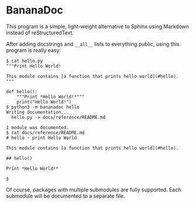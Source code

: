 # BananaDoc

This program is a simple, light-weight alternative to Sphinx using
Markdown instead of reStructuredText.

After adding docstrings and `__all__` lists to everything public, using
this program is really easy:

```
$ cat hello.py
"""Print Hello World!

This module contains [a function that prints hello world](#hello).
"""

def hello():
    """Print *Hello World!*"""
    print("Hello World!")
$ python3 -m bananadoc hello
Writing documentation...
  hello.py -> docs/reference/README.md

1 module was documented.
$ cat docs/reference/README.md
# hello - print Hello World

This module contains [a function that prints hello world](#hello).

## hello()

Print *Hello World!*

$
```

Of course, packages with multiple submodules are fully supported. Each
submodule will be documented to a separate file.
